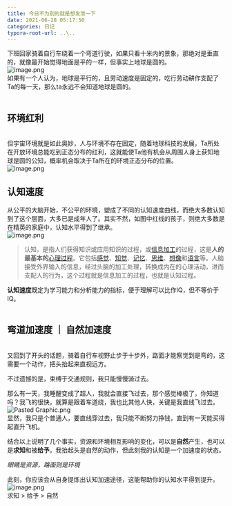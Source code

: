 ```yaml
---
title: 今日不为别的就是想发泄一下
date: 2021-06-28 05:17:50
categories: 日记
typora-root-url: ..\..
---
```


下班回家骑着自行车绕着一个弯道行驶，如果只看十米内的景象，那绝对是垂直的，就像最开始觉得地面是平的一样，但事实上地球是圆的。<br />![image.png](https://cdn.nlark.com/yuque/0/2021/png/1085961/1625780102787-65011732-13b0-4bbd-b20a-47f3325de0a9.png#clientId=u56290d40-5b99-4&from=paste&height=238&id=u515ae442&margin=%5Bobject%20Object%5D&name=image.png&originHeight=476&originWidth=962&originalType=binary&ratio=1&size=1264626&status=done&style=none&taskId=uf183dc7b-b6af-4ac6-a665-1c4aeb43525&width=481)<br />如果有一个人认为，地球是平行的，且劳动速度是固定的，吃行劳动耕作支配了Ta的每一天，那么ta永远不会知道地球是圆的。<br /><br />
## 环境红利

<br />但宇宙环境就是如此奥妙，人与环境不存在固定，随着地球科技的发展，Ta所处在开放环境总能吃到正态分布的红利，这就能使Ta他有机会从周围人身上获知地球是圆的公知，概率机会取决于Ta所在的环境正态分布的位置。<br />![image.png](https://cdn.nlark.com/yuque/0/2021/png/1085961/1625776609671-e0e4c6f7-ad9e-427c-aaa6-944b65552f18.png#clientId=ub3c02083-afcc-4&from=paste&height=156&id=ub509ffce&margin=%5Bobject%20Object%5D&name=image.png&originHeight=516&originWidth=622&originalType=binary&ratio=1&size=210447&status=done&style=none&taskId=ud5c31627-239e-43fd-a659-54f35f74834&width=188)<br />

## 认知速度
从公平的大脑开始，不公平的环境，塑成了不同的认知速度曲线，而绝大多数认知到了这个层面，大多已是成年人了。其实不然，如图中红线的孩子，则绝大多数是在精英的家庭中，认知水平得到了继承。<br />![image.png](https://cdn.nlark.com/yuque/0/2021/png/1085961/1625779156957-0266c07a-83ec-41b2-943c-6e6718500be5.png#clientId=u56290d40-5b99-4&from=paste&height=188&id=AupXY&margin=%5Bobject%20Object%5D&name=image.png&originHeight=582&originWidth=782&originalType=binary&ratio=1&size=80587&status=done&style=none&taskId=u8d7abaf2-018b-4d5b-b485-5ed6617e796&width=252)
> 认知，是指人们获得知识或应用知识的过程，或[信息加工](https://baike.baidu.com/item/%E4%BF%A1%E6%81%AF%E5%8A%A0%E5%B7%A5/2145855)的过程，这是**人的最基本的**[心理过程](https://baike.baidu.com/item/%E5%BF%83%E7%90%86%E8%BF%87%E7%A8%8B/4659664)。它包括[感觉](https://baike.baidu.com/item/%E6%84%9F%E8%A7%89/2923933)、[知觉](https://baike.baidu.com/item/%E7%9F%A5%E8%A7%89/1562614)、[记忆](https://baike.baidu.com/item/%E8%AE%B0%E5%BF%86/34494)、[思维](https://baike.baidu.com/item/%E6%80%9D%E7%BB%B4/475)、[想像](https://baike.baidu.com/item/%E6%83%B3%E5%83%8F/1458226)和[语言](https://baike.baidu.com/item/%E8%AF%AD%E8%A8%80/72744)等。人脑接受外界输入的信息，经过头脑的加工处理，转换成内在的心理活动，进而支配人的行为，这个过程就是信息加工的过程，也就是认知过程。

**认知速度**既定为学习能力和分析能力的指标，便于理解可以比作IQ，但不等价于IQ。<br /><br />
## 弯道加速度 ｜ 自然加速度

<br />又回到了开头的话题，骑着自行车视野止步于十步外，路面才能察觉到是弯的，这需要一个动作，把头抬起来直视远方。<br />

不过遗憾的是，束缚于交通规则，我只能慢慢骑过去。<br />

那么有一天，我睡醒变成了超人，我就会直接飞过去，那个感觉棒极了，你知道吗？我飞的很快，就算是跟着车道绕，我也比其他人快，关键是我直线飞过去。<br />![Pasted Graphic.png](https://cdn.nlark.com/yuque/0/2021/png/1085961/1625781194774-bb555cd5-d0d0-46e4-bea6-745ecefb1f73.png#clientId=u56290d40-5b99-4&from=drop&height=193&id=u73d98e7c&margin=%5Bobject%20Object%5D&name=Pasted%20Graphic.png&originHeight=476&originWidth=962&originalType=binary&ratio=1&size=1981146&status=done&style=none&taskId=uef73b8cf-32a8-4e2b-bb2f-e93b2ba2a14&width=390)<br />显然，我只是个普通人，要直线穿过去，我只能不断努力挣钱，直到有一天能买得起直升飞机。<br />

结合以上说明了几个事实，资源和环境相互影响的变化，可以是**自然**产生，也可以是**求知**和被**给予**。我抬起头是自然的动作，但此刻我的认知是一个加速度的状态。<br />

_眼睛是资源，路面则是环境_<br />

此刻，你应该会从自身提炼出认知加速途径，这能帮助你的认知水平得到提升。<br />![image.png](https://cdn.nlark.com/yuque/0/2021/png/1085961/1625782862817-a31b9413-b1fa-42f5-95c8-109512bf364f.png#clientId=u66a2c241-70f5-4&from=paste&height=150&id=u0ccae382&margin=%5Bobject%20Object%5D&name=image.png&originHeight=476&originWidth=794&originalType=binary&ratio=1&size=71980&status=done&style=none&taskId=u9c0f3116-cf58-4156-8325-26188a24a94&width=251)<br />求知 > 给予 > 自然
